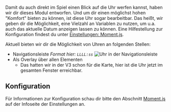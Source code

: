 Damit du auch direkt im Spiel einen Blick auf die Uhr werfen kannst, haben wir dir dieses Modul entworfen.
Und um dir einen möglichst hohen "Komfort" bieten zu können, ist diese Uhr sogar bearbeitbar.
Das heißt, wir geben dir die Möglichkeit, eine Vielzahl an Variablen zu nutzen, um u.a. auch das aktuelle Datum anzeigen lassen zu können.
Eine Hilfestellung zur Konfiguration findest du unter [Einstellungen: Moment.js](/settings.md#moment-js).

Aktuell bieten wir dir die Möglichkeit von Uhren an folgenden Stellen:
* Navigationsleiste *Format hier: `LLLL:ss`*  ![Uhr in der Navigationsleiste](./navbar.png)
* Als Overlay über allen Elementen
    * Das hatten wir in der V3 schon für die Karte, hier ist die Uhr jetzt im gesamten Fenster erreichbar.

## Konfiguration

Für Informationen zur Konfiguration schau dir bitte den Abschnitt [Moment.js](../../settings.md#moment-js) auf der Infoseite der Einstellungen an.
